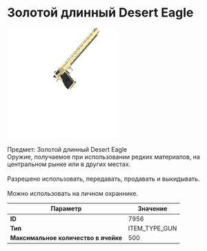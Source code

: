 # Золотой длинный Desert Eagle

![Item Image](../img/7956.webp?raw=true)

Предмет: Золотой длинный Desert Eagle<br>Оружие, получаемое при использовании редких материалов, на центральном рынке или в других местах.<br><br>Разрешено использовать, передавать, продавать и выкидывать.<br><br>Можно использовать на личном охраннике.


| Параметр | Значение |
|----------|----------|
| **ID** | 7956 |
| **Тип** | ITEM_TYPE_GUN |
| **Максимальное количество в ячейке** | 500 |

